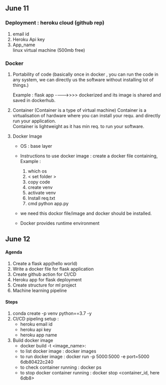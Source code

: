 ## June 11

### Deployment : heroku cloud (github rep)   
1. email id  
2. Heroku Api key  
3. App_name  
   linux virtual machine  (500mb free)


### Docker  
1. Portability of code (basically once in docker , you can run the code in any system, we can directly us the software without installing lot of things.)
     
     Example : flask app ---->>>> dockerized and its image is shared and saved in dockerhub.
2. Container (Container is a type of virtual machine)
    Container is a virtualisation of hardware where you can install your requ. and directly run your application.   
    Container is lightweight as it has min req. to run your software.
3. Docker Image 
    * OS : base layer  
    * Instructions to use docker image : create a docker file containing,   
        Example :  
        1. which os  
        2. < set folder >  
        3. copy code  
        4. create venv  
        5. activate venv  
        6. Install req.txt  
        7. cmd python app.py  

    * we need this dockor file/image and docker should be installed.  
    * Docker provides runtime environment  

## June 12  

#### Agenda  
1. Create a flask app(hello world)
2. Write a docker file for flask application  
3. Create github action for CI/CD  
4. Heroku app for flask deployment  
5. Create structure for ml project  
6. Machine learning pipeline  

#### Steps   
1. conda create -p venv python==3.7 -y
2. CI/CD pipeling setup :  
    * heroku email id  
    * heroku api key  
    * heroku app name
3. Build docker image  
    * docker build -t <image_name>:<tagname> <filelocation>
    * to list docker image : docker images  
    * to run docker image : docker run -p 5000:5000 -e port=5000 6db80422c240  
    * to check container running : docker ps  
    * to stop docker container running : docker stop <container_id, here 6db8>

